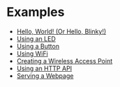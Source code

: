 # Examples

* [Hello, World! (Or Hello, Blinky!)](./hello_world.md)
* [Using an LED](using_an_led.md)
* [Using a Button](./using_a_button.md)
* [Using WiFi](./using_wifi.md)
* [Creating a Wireless Access Point](./creating_a_wireless_ap.md)
* [Using an HTTP API]()
* [Serving a Webpage]()